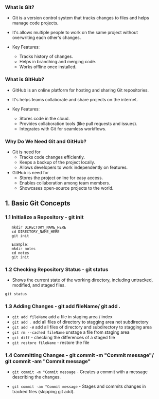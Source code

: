 ### What is Git?

- Git is a version control system that tracks changes to files and helps manage code projects.
- It's allows multiple people to work on the same project without overwriting each other's changes.

- Key Features:
  - Tracks history of changes.
  - Helps in branching and merging code.
  - Works offline once installed.

### What is GitHub?

- GitHub is an online platform for hosting and sharing Git repositories.
- It's helps teams collaborate and share projects on the internet.

- Key Features:
  - Stores code in the cloud.
  - Provides collaboration tools (like pull requests and issues).
  - Integrates with Git for seamless workflows.

### Why Do We Need Git and GitHub?

- Git is need for
  - Tracks code changes efficiently.
  - Keeps a backup of the project locally.
  - Allows developers to work independently on features.
- GitHub is need for
    - Stores the project online for easy access.
    - Enables collaboration among team members.
    - Showcases open-source projects to the world.

## 1. Basic Git Concepts
### 1.1 Initialize a Repository - git init
 ```t
    mkdir DIRECTORY_NAME_HERE
    cd DIRECTORY_NAME_HERE
    git init

    Example:
    mkdir notes
    cd notes
    git init
 ```
 ### 1.2 Checking Repository Status - git status
 - Shows the current state of the working directory, including untracked, modified, and staged files.
 ```t
 git status
 ```
### 1.3 Adding Changes - git add fileName/ git add .
- `git add fileName` add a file in staging area / index
- `git add .` add all files of directory to stagging area not subdirectory
- `git add -A` add all files of directory and subdirectory to stagging area
- `git rm --cached fileName` unstage a file from staging area
- `git diff` - checking the differences of a staged file
- `git restore fileName` - restore the file

### 1.4  Committing Changes - git commit -m "Commit message"/ git commit -am "Commit message"
- `git commit -m "Commit message` - Creates a commit with a message describing the changes.

- `git commit -am "Commit message` - Stages and commits changes in tracked files (skipping git add).
